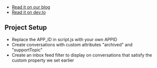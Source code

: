 + [Read it on our blog](https://talkjs.com/resources/how-to-archive-chats-in-a-talkjs-inbox/)
+ [Read it on dev.to](https://dev.to/talkjs/how-to-archive-chats-in-a-talkjs-inbox-g4o)
## Project Setup

+ Replace the APP_ID in script.js with your own APPID
+ Create conversations with custom attributes "archived" and "supportTopic"
+ Create an inbox feed filter to display on conversations that satisfy the custom property we set earlier

